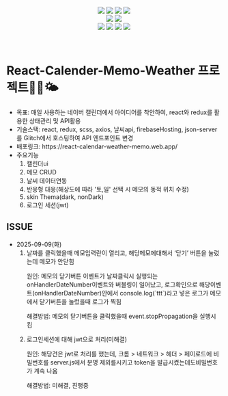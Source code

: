 <p align="center">
  <img src="https://img.shields.io/badge/React-20232A?style=for-the-badge&logo=react&logoColor=61DAFB">
  <img src="https://img.shields.io/badge/JavaScript-F7DF1E?style=for-the-badge&logo=JavaScript&logoColor=white">
  <img src="https://img.shields.io/badge/HTML5-E34F26?style=for-the-badge&logo=html5&logoColor=white">
  <img src="https://img.shields.io/badge/Redux-593D88?style=for-the-badge&logo=redux&logoColor=white">
  <br>
  <img src="https://img.shields.io/badge/React_Router-CA4245?style=for-the-badge&logo=react-router&logoColor=white">
  <img src="https://img.shields.io/badge/CSS-239120?&style=for-the-badge&logo=css3&logoColor=white">
  <br>
  <img src="https://img.shields.io/badge/GitHub-100000?style=for-the-badge&logo=github&logoColor=white">
  <img src="https://img.shields.io/badge/npm-CB3837?style=for-the-badge&logo=npm&logoColor=white">
  <img src="https://img.shields.io/badge/Figma-F24E1E?style=for-the-badge&logo=figma&logoColor=white">
  <img src="https://img.shields.io/badge/Notion-000000?style=for-the-badge&logo=notion&logoColor=white">
</p>
<br>
<p align="center">
   <h1><strong>React-Calender-Memo-Weather 프로젝트</strong>📅📝🌤️</h1>

  <ul>
    <li><span>목표: 매일 사용하는 네이버 캘린더에서 아이디어를 착안하여, react와 redux를 활용한 상태관리 및 API활용</span></li>
    <li><span>기술스택: react, redux, scss, axios, 날씨api, firebaseHosting, json-server를 Glitch에서 호스팅하여 API 엔드포인트 변경</li>
    <li><span>배포링크: https://react-calendar-weather-memo.web.app/</span></li>
    <li>
      <span>주요기능</span>
      <ol>
        <li>캘린더ui</li>
        <li>메모 CRUD</li>
        <li>날씨 데이터연동</li>
        <li>반응형 대응(해상도에 따라 '토,일' 선택 시 메모의 동적 위치 수정)</li>
        <li>skin Thema(dark, nonDark)</li>
        <li>로그인 세션(jwt)</li>
      </ol>
    </li>
  </ul>

  <h2>ISSUE</h2>
  <ul>
    <li>
      <span>2025-09-09(화)</span>
      <ol>
        <li>
          <span>날짜를 클릭했을때 메모입력란이 열리고, 해당메모에대해서 ‘닫기’ 버튼을 눌렀는데 메모가 안닫힘</span>
          <p>원인: 메모의 닫기버튼 이벤트가 날짜클릭시 실행되는 onHandlerDateNumber이벤트와 버블링이 일어났고, 로그확인으로 해당이벤트(onHandlerDateNumber)안에서 console.log(`ttt`)라고 넣은 로그가 메모에서 닫기버튼을 눌렀을때 로그가 찍힘</p>
          <p>해결방법: 메모의 닫기버튼을 클릭했을때 event.stopPropagation을 실행시킴</p>
        </li>
        <li>
          <span>로그인세션에 대해 jwt으로 처리(미해결)</span>
          <p>원인: 해당건은 jwt로 처리를 했는데, 크롬 > 네트워크 > 헤더 > 페이로드에 비밀번호를 server.js에서 분명 제외를시키고 token을 발급시켰는데도비밀번호가 계속 나옴</p>
          <p>해결방법: 미해결, 진행중</p>
        </li>
      </ol>
    </li>
  </ul>
</p>
